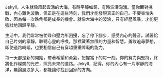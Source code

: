 Jekyll，人生就像風起雲湧的大海，有時平靜如鏡，有時波濤洶湧。當你面對挑戰，內心難免波動，但正是在這些時刻，我們才能發現真正的自己。不要害怕失敗，因為每一次跌倒都是成長的機會。就像大海中的波浪，只有經歷風暴，才能更強壯地回歸平靜。

生活中，我們常常被忙碌和壓力所困擾，忘了停下腳步，感受內心的聲音。試著給自己片刻的寧靜，聆聽心靈的呼喚，那裡藏著無限的力量和智慧。勇敢追尋夢想，即使道路崎嶇，也要相信自己有穿越重重障礙的能力。

每一天都是新的開始，帶著希望和勇氣，把握當下的每一刻。你的努力與堅持，終將化作燦爛的光芒，照亮未來的道路。Jekyll，記得，你的內心有一片寧靜的海洋，無論風浪多大，都能讓你找到回家的方向。